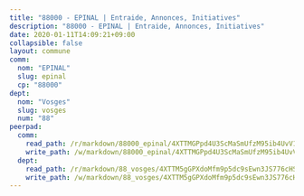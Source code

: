 ```yaml
---
title: "88000 - EPINAL | Entraide, Annonces, Initiatives"
description: "88000 - EPINAL | Entraide, Annonces, Initiatives"
date: 2020-01-11T14:09:21+09:00
collapsible: false
layout: commune
comm:
  nom: "EPINAL"
  slug: epinal
  cp: "88000"
dept:
  nom: "Vosges"
  slug: vosges
  num: "88"
peerpad:
  comm:
    read_path: /r/markdown/88000_epinal/4XTTMGPpd4U3ScMaSmUfzM95ib4UvV1fxsg9ah5nucHRkFWFc
    write_path: /w/markdown/88000_epinal/4XTTMGPpd4U3ScMaSmUfzM95ib4UvV1fxsg9ah5nucHRkFWFc-K3TgV7KDYVo9zK5WWWa1f81i1L3TmyiNSZmw5UQmEZbwyhup2F8kKjQdG4kAQBNeXtVGxbzDLgGi5voRL9iHhouSX87XCS36W8BxCztkGZBcvDWwRoToFWvB1rCUvYtYr5JbuURg
  dept:
    read_path: /r/markdown/88_vosges/4XTTM5gGPXdoMfm9p5dc9sEwn3JS776cHSw64JYpD4AKnKgyh
    write_path: /w/markdown/88_vosges/4XTTM5gGPXdoMfm9p5dc9sEwn3JS776cHSw64JYpD4AKnKgyh-K3TgUjEFywcTUHQwfrd2vcZqhoXLakdoQGFv4iriv1FKkvQkBsudnBxafkQDfPcxTDRHN5T6bYyganuvcakuKenYoB5mPLKqUBjNMwpn75GQVixUmzXGkneDufRSqDthC8iyXi1Z
---
```


